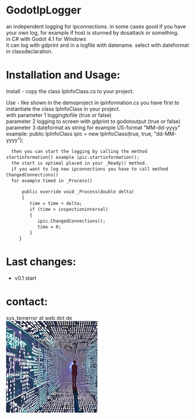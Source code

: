 # GodotIpLogger       

an independent logging for ipconnections. in some cases good if you have your own log, for example if host is stunned by dosattack or something.    
in C# with Godot 4.1 for Windows    
it can log with gdprint and in a logfile with datename. select with dateformat in classdeclaration.    


# Installation and Usage:    
Install - copy the class IpInfoClass.cs to your project.    

Use - like shown in the demoproject in ipinformation.cs you have first to instantiate the class IpInfoClass in your project.    
      with parameter 1 loggingtofile (true or false)     
           parameter 2 logging to screen with gdprint to godotoutput (true or false)     
           parameter 3 dateformat as string for example US-format "MM-dd-yyyy"    
example:  public IpInfoClass ipic = new IpInfoClass(true, true, "dd-MM-yyyy");

      then you can start the logging by calling the method startinformation() example ipic.startinformation();    
      the start is optimal placed in your _Ready() method.     
      if you want to log new ipconnections you have to call method ChangedConnections()    
      for example timed in _Process()    
```
      public override void _Process(double delta)    
      {    
         time = time + delta;    
         if (time > inspectioninterval)    
         {    
            ipic.ChangedConnections();    
            time = 0;    
         }    
     }    
```



# Last changes:    
- v0.1 start

# contact:
sys_temerror at web dot de    
![Pic1](systemerror.JPG)
